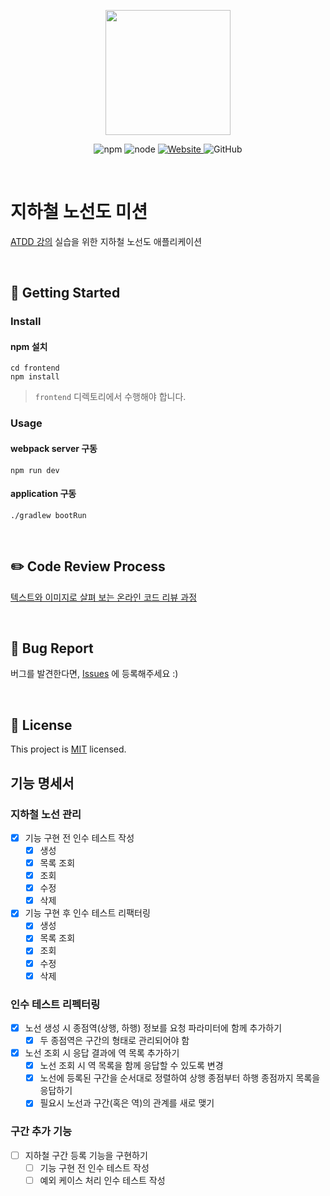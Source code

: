 <p align="center">
    <img width="200px;" src="https://raw.githubusercontent.com/woowacourse/atdd-subway-admin-frontend/master/images/main_logo.png"/>
</p>
<p align="center">
  <img alt="npm" src="https://img.shields.io/badge/npm-%3E%3D%205.5.0-blue">
  <img alt="node" src="https://img.shields.io/badge/node-%3E%3D%209.3.0-blue">
  <a href="https://edu.nextstep.camp/c/R89PYi5H" alt="nextstep atdd">
    <img alt="Website" src="https://img.shields.io/website?url=https%3A%2F%2Fedu.nextstep.camp%2Fc%2FR89PYi5H">
  </a>
  <img alt="GitHub" src="https://img.shields.io/github/license/next-step/atdd-subway-admin">
</p>

<br>

# 지하철 노선도 미션
[ATDD 강의](https://edu.nextstep.camp/c/R89PYi5H) 실습을 위한 지하철 노선도 애플리케이션

<br>

## 🚀 Getting Started

### Install
#### npm 설치
```
cd frontend
npm install
```
> `frontend` 디렉토리에서 수행해야 합니다.

### Usage
#### webpack server 구동
```
npm run dev
```
#### application 구동
```
./gradlew bootRun
```
<br>

## ✏️ Code Review Process
[텍스트와 이미지로 살펴
보는 온라인 코드 리뷰 과정](https://github.com/next-step/nextstep-docs/tree/master/codereview)

<br>

## 🐞 Bug Report

버그를 발견한다면, [Issues](https://github.com/next-step/atdd-subway-admin/issues) 에 등록해주세요 :)

<br>

## 📝 License

This project is [MIT](https://github.com/next-step/atdd-subway-admin/blob/master/LICENSE.md) licensed.



## 기능 명세서

### 지하철 노선 관리
- [X] 기능 구현 전 인수 테스트 작성
    - [X] 생성
    - [X] 목록 조회
    - [X] 조회
    - [X] 수정 
    - [X] 삭제 
- [X] 기능 구현 후 인수 테스트 리팩터링
    - [X] 생성
    - [X] 목록 조회
    - [X] 조회
    - [X] 수정 
    - [X] 삭제 

### 인수 테스트 리펙터링
- [X] 노선 생성 시 종점역(상행, 하행) 정보를 요청 파라미터에 함께 추가하기
    - [X] 두 종점역은 구간의 형태로 관리되어야 함
- [X] 노선 조회 시 응답 결과에 역 목록 추가하기
    - [X] 노선 조회 시 역 목록을 함께 응답할 수 있도록 변경
    - [X] 노선에 등록된 구간을 순서대로 정렬하여 상행 종점부터 하행 종점까지 목록을 응답하기
    - [X] 필요시 노선과 구간(혹은 역)의 관계를 새로 맺기

### 구간 추가 기능
- [ ] 지하철 구간 등록 기능을 구현하기
    - [ ] 기능 구현 전 인수 테스트 작성
    - [ ] 예외 케이스 처리 인수 테스트 작성
